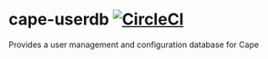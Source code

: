 # cape-userdb [![CircleCI](https://circleci.com/gh/bloomsburyai/cape-userdb.svg?style=svg&circle-token=ea7f2f1c2193b9456ca1d44cf4ba95e9aca34f57)](https://circleci.com/gh/bloomsburyai/cape-userdb)
Provides a user management and configuration database for Cape
